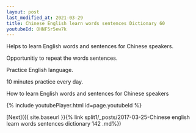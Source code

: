 ```yaml
---
layout: post
last_modified_at: 2021-03-29
title: Chinese English learn words sentences Dictionary 60 
youtubeId: OHNF5r5ew7k
---
```

 
 
Helps to learn English words and sentences for Chinese speakers.

Opportunitiy to repeat the words sentences. 

Practice English language. 
 
10 minutes practice every day. 
 
How to learn English words and sentences for Chinese speakers 
 
{% include youtubePlayer.html id=page.youtubeId %}
 
 
[Next]({{ site.baseurl }}{% link  split1/_posts/2017-03-25-Chinese english learn words sentences dictionary 142 .md%})
 
